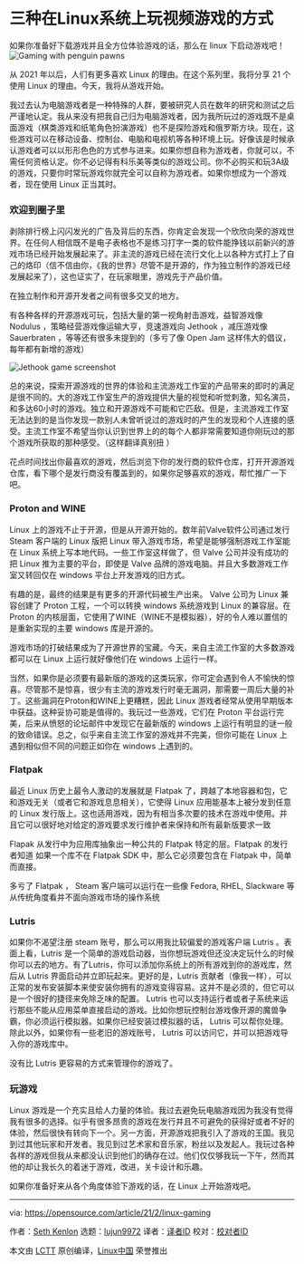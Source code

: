 [#]: collector: (lujun9972)
[#]: translator: (godgithubf)
[#]: reviewer: ( )
[#]: publisher: ( )
[#]: url: ( )
[#]: subject: (3 ways to play video games on Linux)
[#]: via: (https://opensource.com/article/21/2/linux-gaming)
[#]: author: (Seth Kenlon https://opensource.com/users/seth)

三种在Linux系统上玩视频游戏的方式
======
如果你准备好下载游戏并且全方位体验游戏的话，那么在 linux 下启动游戏吧！
![Gaming with penguin pawns][1]

 从 2021 年以后，人们有更多喜欢 Linux 的理由。在这个系列里，我将分享 21 个使用 Linux 的理由。今天，我将从游戏开始。

我过去认为电脑游戏者是一种特殊的人群，要被研究人员在数年的研究和测试之后严谨地认定。我从来没有把我自己归为电脑游戏者，因为我所玩过的游戏既不是桌面游戏（棋类游戏和纸笔角色扮演游戏）也不是探险游戏和俄罗斯方块。现在，这些游戏可以在移动设备、控制台、电脑和电视机等各种环境上玩。好像该是时候承认游戏者可以以形形色色的方式参与进来。如果你想自称为游戏者，你就可以，不需任何资格认定。你不必记得有科乐美等类似的游戏公司。你不必购买和玩3A级的游戏，只要你时常玩游戏你就完全可以自称为游戏者。如果你想成为一个游戏者，现在使用 Linux 正当其时。

### 欢迎到圈子里

剥除排行榜上闪闪发光的广告及背后的东西，你肯定会发现一个欣欣向荣的游戏世界。在任何人相信既不是电子表格也不是练习打字一类的软件能挣钱以前新兴的游戏市场已经开始发展起来了。非主流的游戏已经在流行文化上以各种方式打上了自己的烙印（信不信由你，《我的世界》尽管不是开源的，作为独立制作的游戏已经发展起来了），这也证实了，在玩家眼里，游戏先于产品价值。

在独立制作和开源开发者之间有很多交叉的地方。

有各种各样的开源游戏可玩，包括大量的第一视角射击游戏，益智游戏像 Nodulus ，策略经营游戏像运输大亨，竞速游戏向 Jethook ，减压游戏像 Sauerbraten ，等等还有很多未提到的（多亏了像 Open Jam 这样伟大的倡议，每年都有新增的游戏）

![Jethook game screenshot][10]

总的来说，探索开源游戏的世界的体验和主流游戏工作室的产品带来的即时的满足是很不同的。大的游戏工作室生产的游戏提供大量的视觉和听觉刺激，知名演员，和多达60小时的游戏。独立和开源游戏不可能和它匹敌。但是，主流游戏工作室无法达到的是当你发现一款别人未曾听说过的游戏时的产生的发现和个人连接的感受。主流工作室不希望当你认识到世界上的的每个人都非常需要知道你刚玩过的那个游戏所获取的那种感受。（这样翻译真别扭 ）

花点时间找出你最喜欢的游戏，然后浏览下你的发行商的软件仓库，打开开源游戏仓库，看下哪个是发行商没有覆盖到的，如果你足够喜欢的游戏，帮忙推广一下吧。

### Proton and WINE

Linux 上的游戏不止于开源，但是从开源开始的。数年前Valve软件公司通过发行 Steam 客户端的 Linux 版把 Linux 带入游戏市场，希望是能够强制游戏工作室能在 Linux 系统上写本地代码。一些工作室这样做了，但 Valve 公司并没有成功的把 Linux 推为主要的平台，即使是 Valve 品牌的游戏电脑。并且大多数游戏工作室又转回仅在 windows 平台上开发游戏的旧方式。

有趣的是，最终的结果是有更多的开源代码被生产出来。 Valve 公司为 Linux 兼容创建了 Proton 工程，一个可以转换 windows 系统游戏到 Linux 的兼容层。在 Proton 的内核层面，它使用了WINE（WINE不是模拟器），好的令人难以置信的是重新实现的主要 windows 库是开源的。

游戏市场的打破结果成为了开源世界的宝藏。今天，来自主流工作室的大多数游戏都可以在 Linux 上运行就好像他们在 windows 上运行一样。

当然，如果你是必须要有最新版的游戏的这类玩家，你可定会遇到令人不愉快的惊喜。尽管那不是惊喜，很少有主流的游戏发行时毫无漏洞，那需要一周后大量的补丁。这些漏洞在Proton和WINE上更糟糕，因此 Linux 游戏者经常从使用早期版本中获益。这种妥协可能是值得的。我玩过一些游戏，它们在 Proton 平台运行完美，后来从愤怒的论坛邮件中发现它在最新版的 windows 上运行有明显的谜一般的致命错误。总之，似乎来自主流工作室的游戏并不完美，但你可能在 Linux 上遇到相似但不同的问题正如你在 windows 上遇到的。

### Flatpak

最近 Linux 历史上最令人激动的发展就是 Flatpak 了，跨越了本地容器和包，它和游戏无关（或者它和游戏息息相关），它使得 Linux 应用能基本上被分发到任意的 Linux 发行版上。这也适用游戏，因为有相当多次要的技术在游戏中使用。并且它可以很好地对给定的游戏要求发行维护者来保持和所有最新版要求一致

 Flapak 从发行中为应用库抽象出一种公共的 Flatpak 特定的层。Flatpak 的发行者知道 如果一个库不在 Flatpak SDK 中，那么它必须要包含在 Flatpak 中，简单而直接。

多亏了 Flatpak ， Steam 客户端可以运行在一些像 Fedora, RHEL, Slackware 等从传统角度看并不面向游戏市场的操作系统

### Lutris

如果你不渴望注册 steam 账号，那么可以用我比较偏爱的游戏客户端 Lutris 。表面上看，Lutris 是一个简单的游戏启动器，当你想玩游戏但还没决定玩什么的时候你可以去的地方。有了Lutris，你可以添加你系统上的所有游戏到你的游戏库，然后从 Lutris 界面启动并立即玩起来。更好的是，Lutris 贡献者（像我一样），可以正常的发布安装脚本来使安装你拥有的游戏变得容易。这并不是必须的，但它可以是一个很好的捷径来免除乏味的配置。
 Lutris 也可以支持运行者或者子系统来运行那些不能从应用菜单直接启动的游戏。比如你想玩控制台游戏像开源的魔兽争霸，你必须运行模拟器。如果你已经安装过模拟器的话， Lutris 可以帮你处理。除此以外，如果你有一些老旧的游戏账号， Lutris 可以访问它，并可以把游戏导入你的游戏库中。

没有比 Lutris 更容易的方式来管理你的游戏了。

### 玩游戏

 Linux 游戏是一个充实且给人力量的体验。我过去避免玩电脑游戏因为我没有觉得我有很多的选择。似乎有很多昂贵的游戏在发行并且不可避免的获得好或者不好的体验，然后很快有转向下一个。另一方面，开源游戏把我引入了游戏的王国。我见到过其他玩家和开发者。我见到过艺术家和音乐家，粉丝以及发起人。我玩过各种各样的游戏但我从来都没认识到他们的确存在过。他们仅仅够我玩一下午，然而其他的却让我长久的着迷于游戏，改进，关卡设计和乐趣。

如果你准备好来从各个角度体验下游戏的话，在 Linux 上开始游戏吧。

--------------------------------------------------------------------------------

via: https://opensource.com/article/21/2/linux-gaming

作者：[Seth Kenlon][a]
选题：[lujun9972][b]
译者：[译者ID](https://github.com/godgithubf)
校对：[校对者ID](https://github.com/校对者ID)

本文由 [LCTT](https://github.com/LCTT/TranslateProject) 原创编译，[Linux中国](https://linux.cn/) 荣誉推出

[a]: https://opensource.com/users/seth
[b]: https://github.com/lujun9972
[1]: https://opensource.com/sites/default/files/styles/image-full-size/public/lead-images/gaming_grid_penguin.png?itok=7Fv83mHR (Gaming with penguin pawns)
[2]: https://opensource.com/alternatives/minecraft
[3]: https://itch.io/jam/open-jam-2020
[4]: https://opensource.com/article/20/5/open-source-fps-games
[5]: https://hyperparticle.itch.io/nodulus
[6]: https://www.openttd.org/
[7]: https://rcorre.itch.io/jethook
[8]: http://sauerbraten.org/
[9]: https://opensource.com/article/18/9/open-jam-announcement
[10]: https://opensource.com/sites/default/files/game_0.png
[11]: http://flathub.org
[12]: https://github.com/ValveSoftware/Proton
[13]: http://winehq.org
[14]: https://opensource.com/business/16/8/flatpak
[15]: https://www.redhat.com/en/enterprise-linux-8
[16]: http://lutris.net
[17]: https://opensource.com/article/18/10/lutris-open-gaming-platform
[18]: https://ndswtd.wordpress.com/download
